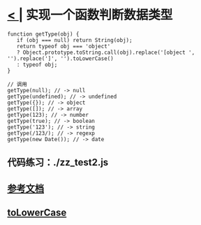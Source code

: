# [< |](./readme.md) 实现一个函数判断数据类型 

```
function getType(obj) {
   if (obj === null) return String(obj);
   return typeof obj === 'object' 
   ? Object.prototype.toString.call(obj).replace('[object ', '').replace(']', '').toLowerCase()
   : typeof obj;
}
```

```
// 调用
getType(null); // -> null
getType(undefined); // -> undefined
getType({}); // -> object
getType([]); // -> array
getType(123); // -> number
getType(true); // -> boolean
getType('123'); // -> string
getType(/123/); // -> regexp
getType(new Date()); // -> date

```

## 代码练习：./zz_test2.js
## [参考文档](https://www.cnblogs.com/ziyunfei/archive/2012/11/05/2754156.html)
## [toLowerCase](https://www.w3school.com.cn/jsref/jsref_toLowerCase.asp)